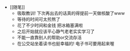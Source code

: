 - [[随笔]]
	- 吸取教训! 下次再出去的话真的得提前一天做核酸了www
	- 等待的时间可太煎熬了
	- 花了不少时间和金钱 把冰箱塞满啦
	- 之后开始就应该平心静气老老实实学习了
	- 不能一直靠别人的帮助or交流存活
	- 在公交站坐着读书也挺幸福的! 电子书可要用起来喔